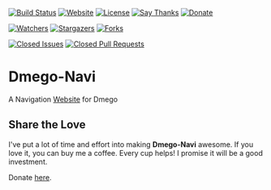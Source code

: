 [![Build Status](https://travis-ci.org/dmego/dmegonavi.github.io.svg)](https://travis-ci.org/dmego/dmegonavi.github.io)
[![Website](https://img.shields.io/website-up-down-green-red/http/navi.dmego.me.svg)](http://navi.dmego.me/)
[![License](https://img.shields.io/github/license/dmego/dmegonavi.github.io.svg)](/LICENSE)
[![Say Thanks](https://img.shields.io/badge/Say-Thanks!-1EAEDB.svg)](https://saythanks.io/to/dmego)
[![Donate](https://img.shields.io/badge/Donate-Coffee-A5673F.svg)](http://navi.dmego.me/donate/)

[![Watchers](https://img.shields.io/github/watchers/dmego/dmegonavi.github.io.svg?style=social&label=Watch)](https://github.comdmego/dmegonavi.github.io/watchers)
[![Stargazers](https://img.shields.io/github/stars/dmego/dmegonavi.github.io.svg?style=social&label=Star)](https://github.com/dmego/dmegonavi.github.io/stargazers)
[![Forks](https://img.shields.io/github/forks/dmego/dmegonavi.github.io.svg?style=social&label=Fork)](https://github.com/dmego/dmegonavi.github.io/network)

[![Closed Issues](https://img.shields.io/github/issues-closed/dmego/dmegonavi.github.io.svg)](https://github.com/dmego/dmegonavi.github.io/issues)
[![Closed Pull Requests](https://img.shields.io/github/issues-pr-closed/dmego/dmegonavi.github.io.svg)](https://github.com/dmego/dmegonavi.github.io/pulls)

# Dmego-Navi
A Navigation [Website](http://navi.dmego.me/) for Dmego

## Share the Love
I've put a lot of time and effort into making **Dmego-Navi** awesome. If you love it, you can buy me a coffee. Every cup helps! I promise it will be a good investment.

Donate [here](http://navi.dmego.me/donate/).
